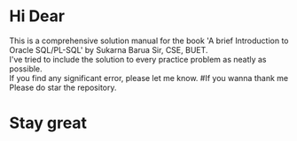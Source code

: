 # Hi Dear
This is a comprehensive solution manual for the book 'A brief Introduction to Oracle SQL/PL-SQL' by Sukarna Barua Sir, CSE, BUET.<br>
I've tried to include the solution to every practice problem as neatly as possible.<br>
If you find any significant error, please let me know.
#If you wanna thank me
Please do star the repository.
# Stay great

